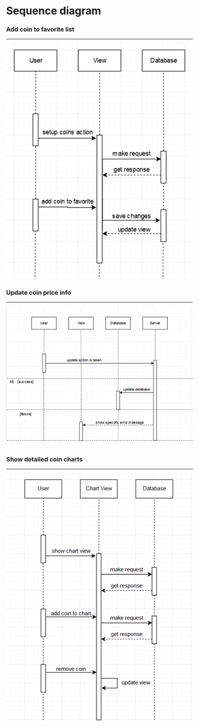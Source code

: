 # Sequence diagram

### Add coin to favorite list
---
![](https://github.com/AndreiGlinka830501/TRTPO2/blob/main/sequence/SetupCoinsSeq.PNG)

### Update coin price info
---
![](https://github.com/AndreiGlinka830501/TRTPO2/blob/main/sequence/UpdateSeq.PNG)

### Show detailed coin charts
---
![](https://github.com/AndreiGlinka830501/TRTPO2/blob/main/sequence/chartViewSeq.PNG)

